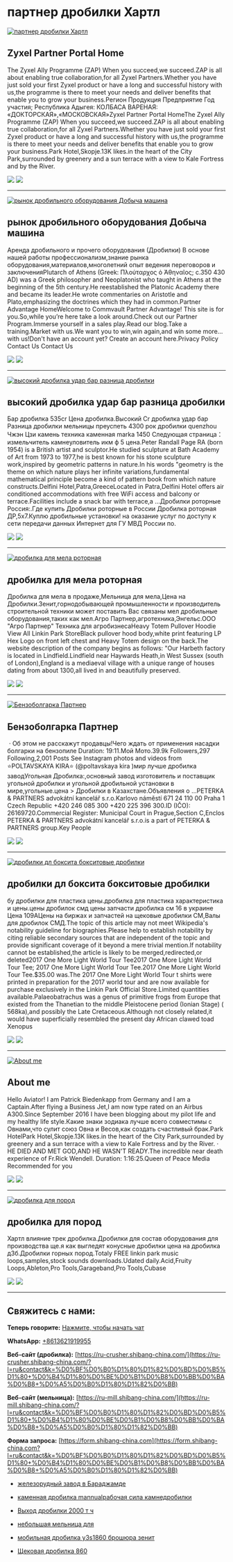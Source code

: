 # партнер дробилки Хартл

<a href="https://swt.shibang-china.com/?l=ru&img&k=%D0%BF%D0%B0%D1%80%D1%82%D0%BD%D0%B5%D1%80+%D0%B4%D1%80%D0%BE%D0%B1%D0%B8%D0%BB%D0%BA%D0%B8+%D0%A5%D0%B0%D1%80%D1%82%D0%BB" target="_blank">![партнер дробилки Хартл](http://static.shibang-china.com/all-800x300/344.jpg)</a>

## Zyxel Partner Portal Home
The Zyxel Ally Programme (ZAP) When you succeed,we succeed.ZAP is all about enabling true collaboration,for all Zyxel Partners.Whether you have just sold your first Zyxel product or have a long and successful history with us,the programme is there to meet your needs and deliver benefits that enable you to grow your business.Регион Продукция Предприятие Год участия; Республика Адыгея: КОЛБАСА ВАРЕНАЯ: &#171;ДОКТОРСКАЯ&#187;,&#171;МОСКОВСКАЯ&#187;Zyxel Partner Portal HomeThe Zyxel Ally Programme (ZAP) When you succeed,we succeed.ZAP is all about enabling true collaboration,for all Zyxel Partners.Whether you have just sold your first Zyxel product or have a long and successful history with us,the programme is there to meet your needs and deliver benefits that enable you to grow your business.Park Hotel,Skopje.13K likes.in the heart of the City Park,surrounded by greenery and a sun terrace with a view to Kale Fortress and by the River.


<a href="https://whatsapp.shibangsoft.com/WhatsApp.php" target="_blank" title="WhatsApp">![](http://static.shibang-china.com/icon/whatsapp.png)</a> <a href="https://swt.shibang-china.com/?l=ru&icon&k=%D0%BF%D0%B0%D1%80%D1%82%D0%BD%D0%B5%D1%80+%D0%B4%D1%80%D0%BE%D0%B1%D0%B8%D0%BB%D0%BA%D0%B8+%D0%A5%D0%B0%D1%80%D1%82%D0%BB" target="_blank">![](http://static.shibang-china.com/icon/chat-ru.png)</a>

---

<a href="https://swt.shibang-china.com/?l=ru&img&k=%D0%BF%D0%B0%D1%80%D1%82%D0%BD%D0%B5%D1%80+%D0%B4%D1%80%D0%BE%D0%B1%D0%B8%D0%BB%D0%BA%D0%B8+%D0%A5%D0%B0%D1%80%D1%82%D0%BB" target="_blank">![рынок дробильного оборудования Добыча машина](http://static.shibang-china.com/all-800x300/1390.jpg)</a>

## рынок дробильного оборудования Добыча машина
Аренда дробильного и прочего оборудования (Дробилки) В основе нашей работы профессионализм,знание рынка оборудования,материалов,многолетний опыт ведения переговоров и заключенияPlutarch of Athens (Greek: Πλούταρχος ὁ Ἀθηναῖος; c.350 430 AD) was a Greek philosopher and Neoplatonist who taught in Athens at the beginning of the 5th century.He reestablished the Platonic Academy there and became its leader.He wrote commentaries on Aristotle and Plato,emphasizing the doctrines which they had in common.Partner Advantage HomeWelcome to Commvault Partner Advantage! This site is for you.So,while you’re here take a look around.Check out our Partner Program.Immerse yourself in a sales play.Read our blog.Take a training.Market with us.We want you to win,win again,and win some more… with us!Don't have an account yet? Create an account here.Privacy Policy Contact Us Contact Us


<a href="https://whatsapp.shibangsoft.com/WhatsApp.php" target="_blank" title="WhatsApp">![](http://static.shibang-china.com/icon/whatsapp.png)</a> <a href="https://swt.shibang-china.com/?l=ru&icon&k=%D0%BF%D0%B0%D1%80%D1%82%D0%BD%D0%B5%D1%80+%D0%B4%D1%80%D0%BE%D0%B1%D0%B8%D0%BB%D0%BA%D0%B8+%D0%A5%D0%B0%D1%80%D1%82%D0%BB" target="_blank">![](http://static.shibang-china.com/icon/chat-ru.png)</a>

---

<a href="https://swt.shibang-china.com/?l=ru&img&k=%D0%BF%D0%B0%D1%80%D1%82%D0%BD%D0%B5%D1%80+%D0%B4%D1%80%D0%BE%D0%B1%D0%B8%D0%BB%D0%BA%D0%B8+%D0%A5%D0%B0%D1%80%D1%82%D0%BB" target="_blank">![высокий дробилка удар бар разница дробилки](http://static.shibang-china.com/all-800x300/691.jpg)</a>

## высокий дробилка удар бар разница дробилки
Бар дробилка 535cr Цена дробилка.Высокий Cr дробилка удар бар Разница дробилки мельницы преуспеть 4300 рок дробилки quenzhou Чжэн Цзи камень техника каменная marka 1450 Следующая страница：измельчитель камнеуловитель икм ф 5 цена.Peter Randall Page RA (born 1954) is a British artist and sculptor.He studied sculpture at Bath Academy of Art from 1973 to 1977,he is best known for his stone sculpture work,inspired by geometric patterns in nature.In his words &quot;geometry is the theme on which nature plays her infinite variations,fundamental mathematical principle become a kind of pattern book from which nature constructs.Delfini Hotel,Patra,GreeceLocated in Patra,Delfini Hotel offers air conditioned accommodations with free WiFi access and balcony or terrace.Facilities include a snack bar with terrace,a …Дробилки роторные Россия:.Где купить Дробилки роторные в России Дробилка роторная ДР,5х7.Куплю дробильные установки! на оказание услуг по доступу к сети передачи данных Интернет для ГУ МВД России по.


<a href="https://whatsapp.shibangsoft.com/WhatsApp.php" target="_blank" title="WhatsApp">![](http://static.shibang-china.com/icon/whatsapp.png)</a> <a href="https://swt.shibang-china.com/?l=ru&icon&k=%D0%BF%D0%B0%D1%80%D1%82%D0%BD%D0%B5%D1%80+%D0%B4%D1%80%D0%BE%D0%B1%D0%B8%D0%BB%D0%BA%D0%B8+%D0%A5%D0%B0%D1%80%D1%82%D0%BB" target="_blank">![](http://static.shibang-china.com/icon/chat-ru.png)</a>

---

<a href="https://swt.shibang-china.com/?l=ru&img&k=%D0%BF%D0%B0%D1%80%D1%82%D0%BD%D0%B5%D1%80+%D0%B4%D1%80%D0%BE%D0%B1%D0%B8%D0%BB%D0%BA%D0%B8+%D0%A5%D0%B0%D1%80%D1%82%D0%BB" target="_blank">![дробилка для мела роторная](http://static.shibang-china.com/all-800x300/789.jpg)</a>

## дробилка для мела роторная
Дробилка для мела в продаже,Мельница для мела,Цена на Дробилки.Зенит,горнодобывающей промышленности и производитель строительной техники может поставить Вас связаны мел дробильные оборудования,таких как мел.Агро Партнер,агротехника,Энгельс.ООО &quot;Агро Партнер&quot; Техника для агробизнесаHeavy Totem Pullover Hoodie View All Linkin Park StoreBlack pullover hood body,white print featuring LP Hex Logo on front left chest and Heavy Totem design on the back.The website description of the company begins as follows: &quot;Our Harbeth factory is located in Lindfield.Lindfield near Haywards Heath,in West Sussex (south of London),England is a mediaeval village with a unique range of houses dating from about 1300,all lived in and beautifully preserved.


<a href="https://whatsapp.shibangsoft.com/WhatsApp.php" target="_blank" title="WhatsApp">![](http://static.shibang-china.com/icon/whatsapp.png)</a> <a href="https://swt.shibang-china.com/?l=ru&icon&k=%D0%BF%D0%B0%D1%80%D1%82%D0%BD%D0%B5%D1%80+%D0%B4%D1%80%D0%BE%D0%B1%D0%B8%D0%BB%D0%BA%D0%B8+%D0%A5%D0%B0%D1%80%D1%82%D0%BB" target="_blank">![](http://static.shibang-china.com/icon/chat-ru.png)</a>

---

<a href="https://swt.shibang-china.com/?l=ru&img&k=%D0%BF%D0%B0%D1%80%D1%82%D0%BD%D0%B5%D1%80+%D0%B4%D1%80%D0%BE%D0%B1%D0%B8%D0%BB%D0%BA%D0%B8+%D0%A5%D0%B0%D1%80%D1%82%D0%BB" target="_blank">![Бензоболгарка Партнер](http://static.shibang-china.com/all-800x300/91.jpg)</a>

## Бензоболгарка Партнер
&nbsp;&#0183;&#32;Об этом не расскажут продавцы!Чего ждать от применения насадки болгарки на бензопиле Duration: 19:11.Мой Мото.39.9k Followers,297 Following,2,001 Posts See Instagram photos and videos from ⭐️POLTAVSKAYA KIRA⭐️ (@poltavskaya kira )мир лучше дробилка заводУгольная Дробилка:,основный завод изготовитель и поставщик угольной дробилки и угольной дробильной установки в мире,угольные.цена &gt; Дробилки в Казахстане.Объявления о …PETERKA &amp; PARTNERS advok&#225;tn&#237; kancel&#225;ř s.r.o.Karlovo n&#225;měst&#237; 671 24 110 00 Praha 1 Czech Republic +420 246 085 300 +420 225 396 300.ID (IČO): 26169720.Commercial Register: Municipal Court in Prague,Section C,Enclos PETERKA &amp; PARTNERS advok&#225;tn&#237; kancel&#225;ř s.r.o.is a part of PETERKA &amp; PARTNERS group.Key People


<a href="https://whatsapp.shibangsoft.com/WhatsApp.php" target="_blank" title="WhatsApp">![](http://static.shibang-china.com/icon/whatsapp.png)</a> <a href="https://swt.shibang-china.com/?l=ru&icon&k=%D0%BF%D0%B0%D1%80%D1%82%D0%BD%D0%B5%D1%80+%D0%B4%D1%80%D0%BE%D0%B1%D0%B8%D0%BB%D0%BA%D0%B8+%D0%A5%D0%B0%D1%80%D1%82%D0%BB" target="_blank">![](http://static.shibang-china.com/icon/chat-ru.png)</a>

---

<a href="https://swt.shibang-china.com/?l=ru&img&k=%D0%BF%D0%B0%D1%80%D1%82%D0%BD%D0%B5%D1%80+%D0%B4%D1%80%D0%BE%D0%B1%D0%B8%D0%BB%D0%BA%D0%B8+%D0%A5%D0%B0%D1%80%D1%82%D0%BB" target="_blank">![дробилки дл боксита бокситовые дробилки](http://static.shibang-china.com/all-800x300/741.jpg)</a>

## дробилки дл боксита бокситовые дробилки
бу дробилки для пластика цены.дробилка для пластика характеристика и цены.цены дробилок смд цены запчасти дробилка см 16 в украине Цена 109АЦены на биржах и запчастей на щековые дробилки СМ,Валы для дробилок СМД.The topic of this article may not meet Wikipedia's notability guideline for biographies.Please help to establish notability by citing reliable secondary sources that are independent of the topic and provide significant coverage of it beyond a mere trivial mention.If notability cannot be established,the article is likely to be merged,redirected,or deleted2017 One More Light World Tour Tee2017 One More Light World Tour Tee; 2017 One More Light World Tour Tee.2017 One More Light World Tour Tee.$35.00 was.The 2017 One More Light World Tour t shirts were printed in preparation for the 2017 world tour and are now available for purchase exclusively in the Linkin Park Official Store.Limited quantities available.Palaeobatrachus was a genus of primitive frogs from Europe that existed from the Thanetian to the middle Pleistocene period (Ionian Stage) ( 568ka),and possibly the Late Cretaceous.Although not closely related,it would have superficially resembled the present day African clawed toad Xenopus


<a href="https://whatsapp.shibangsoft.com/WhatsApp.php" target="_blank" title="WhatsApp">![](http://static.shibang-china.com/icon/whatsapp.png)</a> <a href="https://swt.shibang-china.com/?l=ru&icon&k=%D0%BF%D0%B0%D1%80%D1%82%D0%BD%D0%B5%D1%80+%D0%B4%D1%80%D0%BE%D0%B1%D0%B8%D0%BB%D0%BA%D0%B8+%D0%A5%D0%B0%D1%80%D1%82%D0%BB" target="_blank">![](http://static.shibang-china.com/icon/chat-ru.png)</a>

---

<a href="https://swt.shibang-china.com/?l=ru&img&k=%D0%BF%D0%B0%D1%80%D1%82%D0%BD%D0%B5%D1%80+%D0%B4%D1%80%D0%BE%D0%B1%D0%B8%D0%BB%D0%BA%D0%B8+%D0%A5%D0%B0%D1%80%D1%82%D0%BB" target="_blank">![About me](http://static.shibang-china.com/all-800x300/456.jpg)</a>

## About me
Hello Aviator! I am Patrick Biedenkapp from Germany and I am a Captain.After flying a Business Jet,I am now type rated on an Airbus A300.Since September 2016 I have been blogging about my pilot life and my healthy life style.Какие знаки зодиака лучше всего совместимы с Овнами,что сулит союз Овна и Весов,как создать счастливый брак.Park HotelPark Hotel,Skopje.13K likes.in the heart of the City Park,surrounded by greenery and a sun terrace with a view to Kale Fortress and by the River.&nbsp;&#0183;&#32;HE DIED AND MET GOD,AND HE WASN'T READY.The incredible near death experience of Fr.Rick Wendell. Duration: 1:16:25.Queen of Peace Media Recommended for you


<a href="https://whatsapp.shibangsoft.com/WhatsApp.php" target="_blank" title="WhatsApp">![](http://static.shibang-china.com/icon/whatsapp.png)</a> <a href="https://swt.shibang-china.com/?l=ru&icon&k=%D0%BF%D0%B0%D1%80%D1%82%D0%BD%D0%B5%D1%80+%D0%B4%D1%80%D0%BE%D0%B1%D0%B8%D0%BB%D0%BA%D0%B8+%D0%A5%D0%B0%D1%80%D1%82%D0%BB" target="_blank">![](http://static.shibang-china.com/icon/chat-ru.png)</a>

---

<a href="https://swt.shibang-china.com/?l=ru&img&k=%D0%BF%D0%B0%D1%80%D1%82%D0%BD%D0%B5%D1%80+%D0%B4%D1%80%D0%BE%D0%B1%D0%B8%D0%BB%D0%BA%D0%B8+%D0%A5%D0%B0%D1%80%D1%82%D0%BB" target="_blank">![дробилка для пород](http://static.shibang-china.com/all-800x300/574.jpg)</a>

## дробилка для пород
Хартл влияние трек дробилка.Дробилки для состав оборудования для производства ще.я как выгледят конусные дробилки цена на дробилка д3б.Дробилки горных пород.Totaly FREE linkin park music loops,samples,stock sounds downloads.Udated daily.Acid,Fruity Loops,Ableton,Pro Tools,Garageband,Pro Tools,Cubase

<a href="https://whatsapp.shibangsoft.com/WhatsApp.php" target="_blank" title="WhatsApp">![](http://static.shibang-china.com/icon/whatsapp.png)</a> <a href="https://swt.shibang-china.com/?l=ru&icon&k=%D0%BF%D0%B0%D1%80%D1%82%D0%BD%D0%B5%D1%80+%D0%B4%D1%80%D0%BE%D0%B1%D0%B8%D0%BB%D0%BA%D0%B8+%D0%A5%D0%B0%D1%80%D1%82%D0%BB" target="_blank">![](http://static.shibang-china.com/icon/chat-ru.png)</a>

---
## Свяжитесь с нами:

**Теперь говорите:** [Нажмите, чтобы начать чат](https://swt.shibang-china.com?l=ru&contact&k=%D0%BF%D0%B0%D1%80%D1%82%D0%BD%D0%B5%D1%80+%D0%B4%D1%80%D0%BE%D0%B1%D0%B8%D0%BB%D0%BA%D0%B8+%D0%A5%D0%B0%D1%80%D1%82%D0%BB)

**WhatsApp:**  [+8613621919955](https://whatsapp.shibangsoft.com/WhatsApp.php)

**Веб-сайт (дробилка):** [https://ru-crusher.shibang-china.com/](https://ru-crusher.shibang-china.com/?l=ru&contact&k=%D0%BF%D0%B0%D1%80%D1%82%D0%BD%D0%B5%D1%80+%D0%B4%D1%80%D0%BE%D0%B1%D0%B8%D0%BB%D0%BA%D0%B8+%D0%A5%D0%B0%D1%80%D1%82%D0%BB)

**Веб-сайт (мельница):** [https://ru-mill.shibang-china.com/](https://ru-mill.shibang-china.com/?l=ru&contact&k=%D0%BF%D0%B0%D1%80%D1%82%D0%BD%D0%B5%D1%80+%D0%B4%D1%80%D0%BE%D0%B1%D0%B8%D0%BB%D0%BA%D0%B8+%D0%A5%D0%B0%D1%80%D1%82%D0%BB)

**Форма запроса:** [https://form.shibang-china.com](https://form.shibang-china.com?l=ru&contact&k=%D0%BF%D0%B0%D1%80%D1%82%D0%BD%D0%B5%D1%80+%D0%B4%D1%80%D0%BE%D0%B1%D0%B8%D0%BB%D0%BA%D0%B8+%D0%A5%D0%B0%D1%80%D1%82%D0%BB)

* [железорудный завод в Бараджамде](../131/%D0%B6%D0%B5%D0%BB%D0%B5%D0%B7%D0%BE%D1%80%D1%83%D0%B4%D0%BD%D1%8B%D0%B9%20%D0%B7%D0%B0%D0%B2%D0%BE%D0%B4%20%D0%B2%20%D0%91%D0%B0%D1%80%D0%B0%D0%B4%D0%B6%D0%B0%D0%BC%D0%B4%D0%B5.md)

* [каменная дробилка mannualрабочая сила камнедробилки](../135/%D0%BA%D0%B0%D0%BC%D0%B5%D0%BD%D0%BD%D0%B0%D1%8F%20%D0%B4%D1%80%D0%BE%D0%B1%D0%B8%D0%BB%D0%BA%D0%B0%20mannual%D1%80%D0%B0%D0%B1%D0%BE%D1%87%D0%B0%D1%8F%20%D1%81%D0%B8%D0%BB%D0%B0%20%D0%BA%D0%B0%D0%BC%D0%BD%D0%B5%D0%B4%D1%80%D0%BE%D0%B1%D0%B8%D0%BB%D0%BA%D0%B8.md)

* [Выход дробилки 2000 т  ч](../134/%D0%92%D1%8B%D1%85%D0%BE%D0%B4%20%D0%B4%D1%80%D0%BE%D0%B1%D0%B8%D0%BB%D0%BA%D0%B8%202000%20%D1%82%20%20%D1%87.md)

* [небольшая мельница для](../135/%D0%BD%D0%B5%D0%B1%D0%BE%D0%BB%D1%8C%D1%88%D0%B0%D1%8F%20%D0%BC%D0%B5%D0%BB%D1%8C%D0%BD%D0%B8%D1%86%D0%B0%20%D0%B4%D0%BB%D1%8F.md)

* [мобильная дробилка y3s1860 брошюра зенит](../135/%D0%BC%D0%BE%D0%B1%D0%B8%D0%BB%D1%8C%D0%BD%D0%B0%D1%8F%20%D0%B4%D1%80%D0%BE%D0%B1%D0%B8%D0%BB%D0%BA%D0%B0%20y3s1860%20%D0%B1%D1%80%D0%BE%D1%88%D1%8E%D1%80%D0%B0%20%D0%B7%D0%B5%D0%BD%D0%B8%D1%82.md)

* [Щековая дробилка 860](../135/%D0%A9%D0%B5%D0%BA%D0%BE%D0%B2%D0%B0%D1%8F%20%D0%B4%D1%80%D0%BE%D0%B1%D0%B8%D0%BB%D0%BA%D0%B0%20860.md)